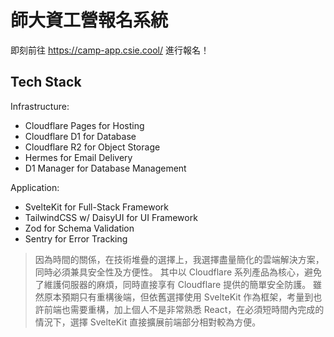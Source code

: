 # 師大資工營報名系統

即刻前往 <https://camp-app.csie.cool/> 進行報名！

## Tech Stack

Infrastructure:

- Cloudflare Pages for Hosting
- Cloudflare D1 for Database
- Cloudflare R2 for Object Storage
- Hermes for Email Delivery
- D1 Manager for Database Management

Application:

- SvelteKit for Full-Stack Framework
- TailwindCSS w/ DaisyUI for UI Framework
- Zod for Schema Validation
- Sentry for Error Tracking

> 因為時間的關係，在技術堆疊的選擇上，我選擇盡量簡化的雲端解決方案，同時必須兼具安全性及方便性。
> 其中以 Cloudflare 系列產品為核心，避免了維護伺服器的麻煩，同時直接享有 Cloudflare 提供的簡單安全防護。
> 雖然原本預期只有重構後端，但依舊選擇使用 SvelteKit 作為框架，考量到也許前端也需要重構，加上個人不是非常熟悉 React，在必須短時間內完成的情況下，選擇 SvelteKit 直接擴展前端部分相對較為方便。
